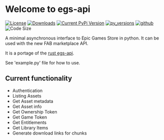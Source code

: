 # Welcome to egs-api

[![License](https://img.shields.io/pypi/l/egs-api)](https://pypi.org/project/egs-api/LICENCE)
[![Downloads](https://img.shields.io/pypi/dm/egs-api)](https://pypi.org/project/egs-api)
[![Current PyPi Version](https://img.shields.io/pypi/v/egs-api)](https://pypi.python.org/pypi/egs-api)
[![py_versions](https://img.shields.io/pypi/pyversions/egs-api)](https://pypi.python.org/pypi/uevaultmanager)
[![github](https://img.shields.io/github/v/tag/LaurentOngaro/egs-api)](https://github.com/LaurentOngaro/egs-api)
![Code Size](https://img.shields.io/github/languages/code-size/LaurentOngaro/egs-api)

A minimal asynchronous interface to Epic Games Store in python.
It can be used with the new FAB marketplace API.

It is a portage of the [rust egs-api](https://github.com/achetagames/egs-api-rs).

See 'example.py' file for how to use.

## Current functionality

- Authentication
- Listing Assets
- Get Asset metadata
- Get Asset info
- Get Ownership Token
- Get Game Token
- Get Entitlements
- Get Library Items
- Generate download links for chunks
